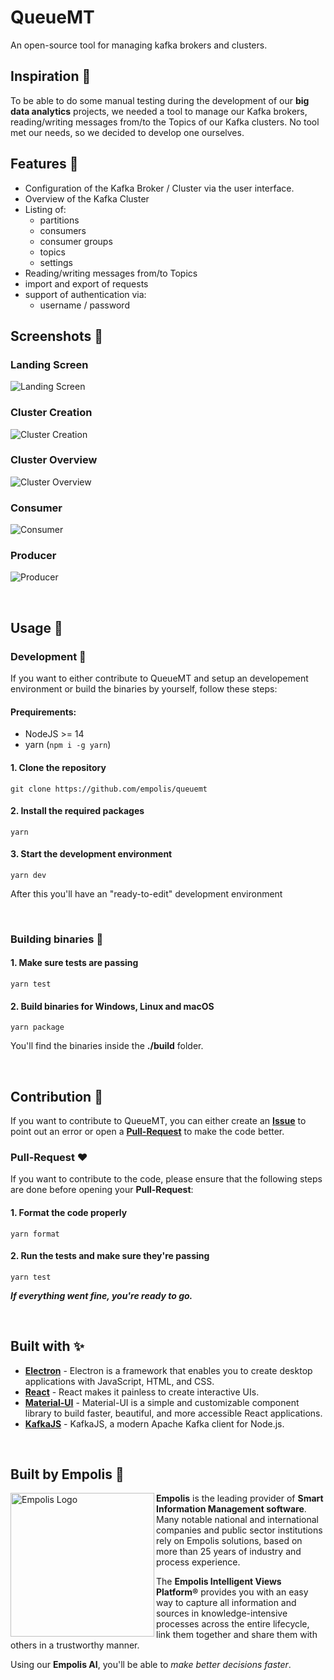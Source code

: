 # QueueMT
An open-source tool for managing kafka brokers and clusters.


## Inspiration 🚀

To be able to do some manual testing during the development of our __big data analytics__ projects, we needed a tool to manage our Kafka brokers, reading/writing messages from/to the Topics of our Kafka clusters. No tool met our needs, so we decided to develop one ourselves.


## Features 🧰

* Configuration of the Kafka Broker / Cluster via the user interface.
* Overview of the Kafka Cluster
* Listing of:
  * partitions
  * consumers
  * consumer groups
  * topics
  * settings
* Reading/writing messages from/to Topics
* import and export of requests
* support of authentication via:
  * username / password


## Screenshots 📸

### Landing Screen
![Landing Screen](assets/screenshot1.png)

### Cluster Creation
![Cluster Creation](assets/screenshot2.png)

### Cluster Overview
![Cluster Overview](assets/screenshot3.png)

### Consumer
![Consumer](assets/screenshot4.png)

### Producer
![Producer](assets/screenshot5.png)


&nbsp;

## Usage 🔧


### Development 👾

If you want to either contribute to QueueMT and setup an developement environment or build the binaries by yourself, follow these steps:

#### Prequirements:

* NodeJS >= 14
* yarn (```npm i -g yarn```)

#### 1. Clone the repository

```
git clone https://github.com/empolis/queuemt
```

#### 2. Install the required packages

```
yarn
```

#### 3. Start the development environment

```
yarn dev
```

After this you'll have an "ready-to-edit" development environment

&nbsp;
### Building binaries 🔨

#### 1. Make sure tests are passing

```
yarn test
```

#### 2. Build binaries for Windows, Linux and macOS

```
yarn package
```

You'll find the binaries inside the __./build__ folder.

&nbsp;
## Contribution 🙏


If you want to contribute to QueueMT, you can either create an [__Issue__](google.de)
to point out an error or open a [__Pull-Request__](google.de) to make the code
better.


### Pull-Request ❤️

If you want to contribute to the code, please ensure that the following steps
are done before opening your __Pull-Request__:

#### 1. Format the code properly

```
yarn format
```

#### 2. Run the tests and make sure they're passing

```
yarn test
```


___If everything went fine, you're ready to go.___

&nbsp;
## Built with ✨

- [__Electron__](https://www.electronjs.org/) - Electron is a framework that enables you to create desktop applications with JavaScript, HTML, and CSS.
- [__React__](https://reactjs.org/) - React makes it painless to create interactive UIs.
- [__Material-UI__](https://material-ui.com/) - Material-UI is a simple and customizable component library to build faster, beautiful, and more accessible React applications.
- [__KafkaJS__](https://kafka.js.org/) - KafkaJS, a modern Apache Kafka client for Node.js.

&nbsp;
## Built by Empolis 👷

<img
  src="./assets/empolis_logo.svg"
  align="left"
  alt="Empolis Logo" width="230" height="auto">

__Empolis__ is the leading provider of __Smart Information Management software__. Many notable national and international companies and public sector institutions rely on Empolis solutions, based on more than 25 years of industry and process experience.

The __Empolis Intelligent Views Platform®__ provides you with an easy way to capture all information and sources in knowledge-intensive processes across the entire lifecycle, link them together and share them with others in a trustworthy manner.

Using our __Empolis AI__, you'll be able to _make better decisions faster_.
